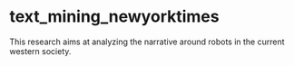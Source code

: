 # text_mining_newyorktimes
This research aims at analyzing the narrative around robots in the current western society.
